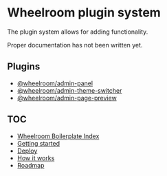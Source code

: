 # Wheelroom plugin system

The plugin system allows for adding functionality.

Proper documentation has not been written yet.

## Plugins

- [@wheelroom/admin-panel](../../admin-panel/README.md)
- [@wheelroom/admin-theme-switcher](../../admin-theme-switcher/README.md)
- [@wheelroom/admin-page-preview](../../admin-page-preview/README.md)

## TOC

- [Wheelroom Boilerplate Index](../README.md)
- [Getting started](./getting-started.md)
- [Deploy](./deploy-wheelroom-project.md)
- [How it works](./how-it-works.md)
- [Roadmap](./roadmap.md)
